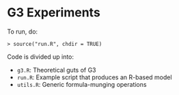 # G3 Experiments

To run, do:

    > source("run.R", chdir = TRUE)

Code is divided up into:

* ``g3.R``: Theoretical guts of G3
* ``run.R``: Example script that produces an R-based model
* ``utils.R``: Generic formula-munging operations
